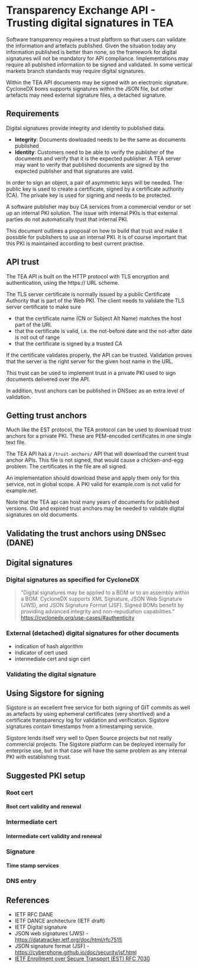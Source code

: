 # Transparency Exchange API - Trusting digital signatures in TEA

Software transparency requires a trust platform so that users
can validate the information and artefacts published. Given
the situation today any information published is better than
none, so the framework for digital signatures will not
be mandatory for API compliance. Implementations may
require all published information to be signed and
validated. In some vertical markets branch standards may require
digital signatures.

Within the TEA API documents may be signed with an electronic
signature. CycloneDX boms supports signatures within
the JSON file, but other artefacts may need external
signature files, a detached signature.

## Requirements

Digital signatures provide integrity and identity to published data.

- __Integrity__: Documents dowloaded needs to be the same
  as documents published
- __Identity__: Customers need to be able to verify the
  publisher of the documents and verify that it is
  the expected publisher.
  A TEA server may want to verify that published
  documents are signed by the expected publisher
  and that signatures are valid.

In order to sign an object, a pair of asymmetric keys will be
needed. The public key is used to create a certificate, signed
by a certificate authority (CA). The private key is used for
signing and needs to be protected.

A software publisher may buy CA services from a commercial vendor
or set up an internal PKI solution. The issue with internal PKIs is that
external parties do not automatically trust that internal PKI.

This document outlines a proposal on how to build that trust and
make it possible for publishers to use an internal PKI. It is
of course important that this PKI is maintained according to
best current practise.

## API trust

The TEA API is built on the HTTP protocol with TLS encryption
and authentication, using the https:// URL scheme.

The TLS server certificate is normally issued by a public Certificate
Authority that is part of the Web PKI. The client needs to validate
the TLS server certificate to make sure

- that the certificate name (CN or Subject Alt Name) matches the
  host part of the URI.
- that the certificate is valid, i.e. the not-before date and the
  not-after date is not out of range
- that the certificate is signed by a trusted CA

If the certificate validates properly, the API can be trusted.
Validation proves that the server is the right server for the
given host name in the URL. 

This trust can be used to implement trust in a private PKI
used to sign documents delivered over the API. 

In addition, trust anchors can be
published in DNSsec as an extra level of validation.

## Getting trust anchors

Much like the EST protocol, the TEA protocol can be used
to download trust anchors for a private PKI. These are
PEM-encoded certificates in one single text file.

The TEA API has a `/trust-anchors/` API that will download
the current trust anchor APIs. This file is not signed,
that would cause a chicken-and-egg problem. The certificates
in the file are all signed.

An implementation should download these and apply them only
for this service, not in global scope. A PKI valid for example.com
is not valid for example.net.

Note that the TEA api can host many years of documents for
published versions. Old and expired trust anchors may be needed
to validate digital signatures on old documents.

## Validating the trust anchors using DNSsec (DANE)

## Digital signatures

### Digital signatures as specified for CycloneDX

> "Digital signatures may be applied to a BOM or to an assembly within a BOM.
> CycloneDX supports XML Signature, JSON Web Signature (JWS), and JSON Signature Format (JSF).
> Signed BOMs benefit by providing advanced integrity and non-repudiation capabilities."
<https://cyclonedx.org/use-cases/#authenticity>

### External (detached) digital signatures for other documents

- indication of hash algorithm
- indicator of cert used
- intermediate cert and sign cert

### Validating the digital signature

## Using Sigstore for signing

Sigstore is an excellent free service for both signing of GIT commits as well
as artefacts by using ephemeral certificates (very shortlived) and a
certificate transparency log for validation and verification.
Sigstore signatures contain timestamps from a timestamping service.

Sigstore lends itself very well to Open Source projects but not really
commercial projects. The Sigstore platform can be deployed internally
for enterprise use, but in that case will have the same problem as any
internal PKI with establishing trust.

## Suggested PKI setup

### Root cert

#### Root cert validity and renewal

### Intermediate cert

#### Intermediate cert validity and renewal

### Signature

#### Time stamp services

### DNS entry

## References

- IETF RFC DANE
- IETF DANCE architecture (IETF draft)
- IETF Digital signature
- JSON web signatures (JWS) - <https://datatracker.ietf.org/doc/html/rfc7515>
- JSON signature format (JSF) - <https://cyberphone.github.io/doc/security/jsf.html>
- [IETF Enrollment over Secure Transport (EST) RFC 7030](https://www.rfc-editor.org/rfc/rfc7030)
